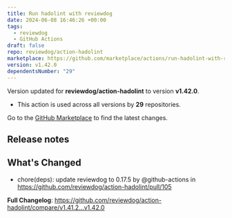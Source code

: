 ```yaml
---
title: Run hadolint with reviewdog
date: 2024-06-08 16:46:26 +00:00
tags:
  - reviewdog
  - GitHub Actions
draft: false
repo: reviewdog/action-hadolint
marketplace: https://github.com/marketplace/actions/run-hadolint-with-reviewdog
version: v1.42.0
dependentsNumber: "29"
---
```



Version updated for **reviewdog/action-hadolint** to version **v1.42.0**.
- This action is used across all versions by **29** repositories.

Go to the [GitHub Marketplace](https://github.com/marketplace/actions/run-hadolint-with-reviewdog) to find the latest changes.

## Release notes

## What's Changed
* chore(deps): update reviewdog to 0.17.5 by @github-actions in https://github.com/reviewdog/action-hadolint/pull/105


**Full Changelog**: https://github.com/reviewdog/action-hadolint/compare/v1.41.2...v1.42.0
